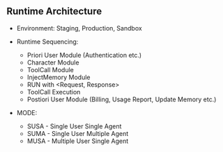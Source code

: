## Runtime Architecture 

- Environment: Staging, Production, Sandbox
- Runtime Sequencing: 
    - Priori User Module (Authentication etc.)
    - Character Module 
    - ToolCall Module
    - InjectMemory Module 
    - RUN with <Request, Response>
    - ToolCall Execution
    - Postiori User Module (Billing, Usage Report, Update Memory etc.)

- MODE: 
    - SUSA - Single User Single Agent
    - SUMA - Single User Multiple Agent
    - MUSA - Multiple User Single Agent